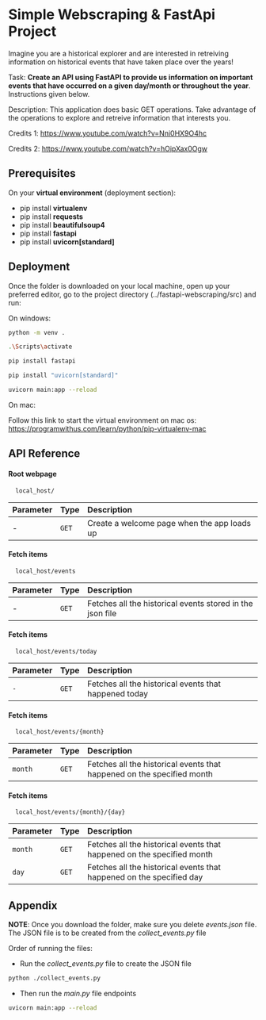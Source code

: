 
# Simple Webscraping & FastApi Project

Imagine you are a historical explorer and are interested in retreiving information on historical events that have taken place over the years!

Task: **Create an API using FastAPI to provide us information on important events that have occurred on a given day/month or throughout the year**. Instructions given below.

Description: This application does basic GET operations. Take advantage of the operations to explore and retreive information that interests you.

Credits 1: https://www.youtube.com/watch?v=Nni0HX9O4hc

Credits 2: https://www.youtube.com/watch?v=hOipXax0Ogw


## Prerequisites
On your **virtual environment** (deployment section):
- pip install **virtualenv**
- pip install **requests**
- pip install **beautifulsoup4**
- pip install **fastapi**
- pip install **uvicorn[standard]**
## Deployment

Once the folder is downloaded on your local machine, open up your preferred editor, go to the project directory (../fastapi-webscraping/src) and run:

 On windows:

```bash
python -m venv .
```

```bash
.\Scripts\activate
```

```bash
pip install fastapi
```

```bash
pip install "uvicorn[standard]"
```

```bash
uvicorn main:app --reload
```

On mac:

Follow this link to start the virtual environment on mac os: https://programwithus.com/learn/python/pip-virtualenv-mac




## API Reference

#### Root webpage

```http
  local_host/
```

| Parameter | Type     | Description                |
| :-------- | :------- | :------------------------- |
| - | `GET` | Create a welcome page when the app loads up |

#### Fetch items

```http
  local_host/events
```

| Parameter | Type     | Description                       |
| :-------- | :------- | :-------------------------------- |
| - | `GET` | Fetches all the historical events stored in the json file |

#### Fetch items

```http
  local_host/events/today
```

| Parameter | Type     | Description                       |
| :-------- | :------- | :-------------------------------- |
| `-` | `GET` | Fetches all the historical events that happened today |

#### Fetch items

```http
  local_host/events/{month}
```

| Parameter | Type     | Description                       |
| :-------- | :------- | :-------------------------------- |
| `month` | `GET` | Fetches all the historical events that happened on the specified month |

#### Fetch items

```http
  local_host/events/{month}/{day}
```

| Parameter | Type     | Description                       |
| :-------- | :------- | :-------------------------------- |
| `month` | `GET` | Fetches all the historical events that happened on the specified month |
| `day` | `GET` | Fetches all the historical events that happened on the specified day |



## Appendix

**NOTE**: Once you download the folder, make sure you delete *events.json* file. The JSON file is to be created from the *collect_events.py* file

Order of running the files:

- Run the *collect_events.py* file to create the JSON file
```bash
python ./collect_events.py
```
- Then run the *main.py* file endpoints
```bash
uvicorn main:app --reload
```

